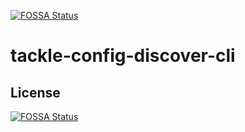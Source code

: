 [![FOSSA Status](https://app.fossa.com/api/projects/git%2Bgithub.com%2Fkonveyor%2Ftackle-config-discover-cli.svg?type=shield)](https://app.fossa.com/projects/git%2Bgithub.com%2Fkonveyor%2Ftackle-config-discover-cli?ref=badge_shield)

# tackle-config-discover-cli

## License
[![FOSSA Status](https://app.fossa.com/api/projects/git%2Bgithub.com%2Fkonveyor%2Ftackle-config-discover-cli.svg?type=large)](https://app.fossa.com/projects/git%2Bgithub.com%2Fkonveyor%2Ftackle-config-discover-cli?ref=badge_large)